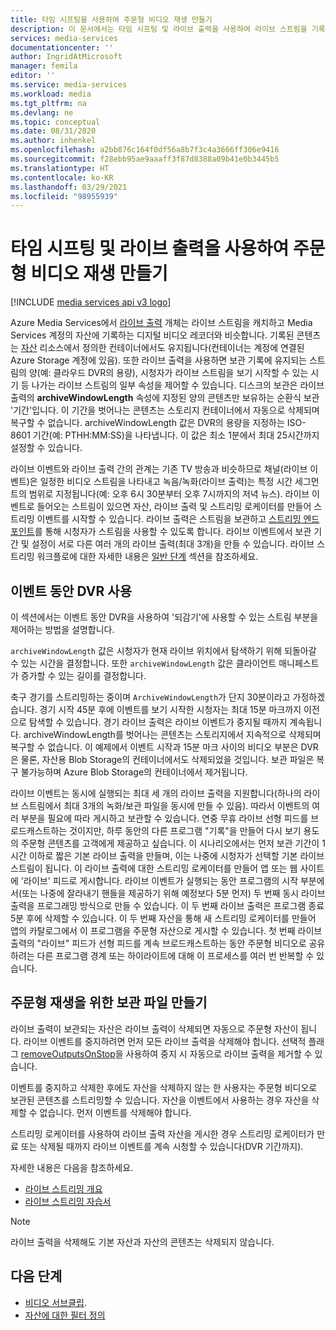 ```yaml
---
title: 타임 시프팅을 사용하여 주문형 비디오 재생 만들기
description: 이 문서에서는 타임 시프팅 및 라이브 출력을 사용하여 라이브 스트림을 기록하고 주문형 재생을 만드는 방법을 설명합니다.
services: media-services
documentationcenter: ''
author: IngridAtMicrosoft
manager: femila
editor: ''
ms.service: media-services
ms.workload: media
ms.tgt_pltfrm: na
ms.devlang: ne
ms.topic: conceptual
ms.date: 08/31/2020
ms.author: inhenkel
ms.openlocfilehash: a2bb876c164f0df56a8b7f3c4a3666ff306e9416
ms.sourcegitcommit: f28ebb95ae9aaaff3f87d8388a09b41e0b3445b5
ms.translationtype: HT
ms.contentlocale: ko-KR
ms.lasthandoff: 03/29/2021
ms.locfileid: "98955939"
---
```

# <a name="use-time-shifting-and-live-outputs-to-create-on-demand-video-playback"></a>타임 시프팅 및 라이브 출력을 사용하여 주문형 비디오 재생 만들기

[!INCLUDE [media services api v3 logo](./includes/v3-hr.md)]

Azure Media Services에서 [라이브 출력](/rest/api/media/liveoutputs) 개체는 라이브 스트림을 캐치하고 Media Services 계정의 자산에 기록하는 디지털 비디오 레코더와 비슷합니다. 기록된 콘텐츠는 [자산](/rest/api/media/assets) 리소스에서 정의한 컨테이너에서도 유지됩니다(컨테이너는 계정에 연결된 Azure Storage 계정에 있음). 또한 라이브 출력을 사용하면 보관 기록에 유지되는 스트림의 양(예: 클라우드 DVR의 용량), 시청자가 라이브 스트림을 보기 시작할 수 있는 시기 등 나가는 라이브 스트림의 일부 속성을 제어할 수 있습니다. 디스크의 보관은 라이브 출력의 **archiveWindowLength** 속성에 지정된 양의 콘텐츠만 보유하는 순환식 보관 '기간'입니다. 이 기간을 벗어나는 콘텐츠는 스토리지 컨테이너에서 자동으로 삭제되며 복구할 수 없습니다. archiveWindowLength 값은 DVR의 용량을 지정하는 ISO-8601 기간(예: PTHH:MM:SS)을 나타냅니다. 이 값은 최소 1분에서 최대 25시간까지 설정할 수 있습니다.

라이브 이벤트와 라이브 출력 간의 관계는 기존 TV 방송과 비슷하므로 채널(라이브 이벤트)은 일정한 비디오 스트림을 나타내고 녹음/녹화(라이브 출력)는 특정 시간 세그먼트의 범위로 지정됩니다(예: 오후 6시 30분부터 오후 7시까지의 저녁 뉴스). 라이브 이벤트로 들어오는 스트림이 있으면 자산, 라이브 출력 및 스트리밍 로케이터를 만들어 스트리밍 이벤트를 시작할 수 있습니다. 라이브 출력은 스트림을 보관하고 [스트리밍 엔드포인트](/rest/api/media/streamingendpoints)를 통해 시청자가 스트림을 사용할 수 있도록 합니다. 라이브 이벤트에서 보관 기간 및 설정이 서로 다른 여러 개의 라이브 출력(최대 3개)을 만들 수 있습니다. 라이브 스트리밍 워크플로에 대한 자세한 내용은 [일반 단계](live-streaming-overview.md#general-steps) 섹션을 참조하세요.

## <a name="using-a-dvr-during-an-event"></a>이벤트 동안 DVR 사용

이 섹션에서는 이벤트 동안 DVR을 사용하여 '되감기'에 사용할 수 있는 스트림 부분을 제어하는 방법을 설명합니다.

`archiveWindowLength` 값은 시청자가 현재 라이브 위치에서 탐색하기 위해 되돌아갈 수 있는 시간을 결정합니다. 또한 `archiveWindowLength` 값은 클라이언트 매니페스트가 증가할 수 있는 길이를 결정합니다.

축구 경기를 스트리밍하는 중이며 `ArchiveWindowLength`가 단지 30분이라고 가정하겠습니다. 경기 시작 45분 후에 이벤트를 보기 시작한 시청자는 최대 15분 마크까지 이전으로 탐색할 수 있습니다. 경기 라이브 출력은 라이브 이벤트가 중지될 때까지 계속됩니다. archiveWindowLength를 벗어나는 콘텐츠는 스토리지에서 지속적으로 삭제되며 복구할 수 없습니다. 이 예제에서 이벤트 시작과 15분 마크 사이의 비디오 부분은 DVR은 물론, 자산용 Blob Storage의 컨테이너에서도 삭제되었을 것입니다. 보관 파일은 복구 불가능하며 Azure Blob Storage의 컨테이너에서 제거됩니다.

라이브 이벤트는 동시에 실행되는 최대 세 개의 라이브 출력을 지원합니다(하나의 라이브 스트림에서 최대 3개의 녹화/보관 파일을 동시에 만들 수 있음). 따라서 이벤트의 여러 부분을 필요에 따라 게시하고 보관할 수 있습니다. 연중 무휴 라이브 선형 피드를 브로드캐스트하는 것이지만, 하루 동안의 다른 프로그램 "기록"을 만들어 다시 보기 용도의 주문형 콘텐츠를 고객에게 제공하고 싶습니다. 이 시나리오에서는 먼저 보관 기간이 1시간 이하로 짧은 기본 라이브 출력을 만들며, 이는 나중에 시청자가 선택할 기본 라이브 스트림이 됩니다. 이 라이브 출력에 대한 스트리밍 로케이터를 만들어 앱 또는 웹 사이트에 '라이브' 피드로 게시합니다. 라이브 이벤트가 실행되는 동안 프로그램의 시작 부분에서(또는 나중에 잘라내기 핸들을 제공하기 위해 예정보다 5분 먼저) 두 번째 동시 라이브 출력을 프로그래밍 방식으로 만들 수 있습니다. 이 두 번째 라이브 출력은 프로그램 종료 5분 후에 삭제할 수 있습니다. 이 두 번째 자산을 통해 새 스트리밍 로케이터를 만들어 앱의 카탈로그에서 이 프로그램을 주문형 자산으로 게시할 수 있습니다. 첫 번째 라이브 출력의 "라이브" 피드가 선형 피드를 계속 브로드캐스트하는 동안 주문형 비디오로 공유하려는 다른 프로그램 경계 또는 하이라이트에 대해 이 프로세스를 여러 번 반복할 수 있습니다.

## <a name="creating-an-archive-for-on-demand-playback"></a>주문형 재생을 위한 보관 파일 만들기

라이브 출력이 보관되는 자산은 라이브 출력이 삭제되면 자동으로 주문형 자산이 됩니다. 라이브 이벤트를 중지하려면 먼저 모든 라이브 출력을 삭제해야 합니다. 선택적 플래그 [removeOutputsOnStop](/rest/api/media/liveevents/stop#request-body)을 사용하여 중지 시 자동으로 라이브 출력을 제거할 수 있습니다.

이벤트를 중지하고 삭제한 후에도 자산을 삭제하지 않는 한 사용자는 주문형 비디오로 보관된 콘텐츠를 스트리밍할 수 있습니다. 자산을 이벤트에서 사용하는 경우 자산을 삭제할 수 없습니다. 먼저 이벤트를 삭제해야 합니다.

스트리밍 로케이터를 사용하여 라이브 출력 자산을 게시한 경우 스트리밍 로케이터가 만료 또는 삭제될 때까지 라이브 이벤트를 계속 시청할 수 있습니다(DVR 기간까지).

자세한 내용은 다음을 참조하세요.

- [라이브 스트리밍 개요](live-streaming-overview.md)
- [라이브 스트리밍 자습서](stream-live-tutorial-with-api.md)

> [!NOTE]
> 라이브 출력을 삭제해도 기본 자산과 자산의 콘텐츠는 삭제되지 않습니다.

## <a name="next-steps"></a>다음 단계

* [비디오 서브클립](subclip-video-rest-howto.md).
* [자산에 대한 필터 정의](filters-dynamic-manifest-rest-howto.md)
